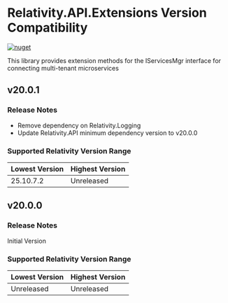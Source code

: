 # Relativity.API.Extensions Version Compatibility

[![nuget](https://img.shields.io/nuget/v/Relativity.API.Extensions.svg)](https://www.nuget.org/packages/Relativity.API.Extensions)

This library provides extension methods for the IServicesMgr interface for connecting multi-tenant microservices

## v20.0.1

### Release Notes

- Remove dependency on Relativity.Logging
- Update Relativity.API minimum dependency version to v20.0.0

### Supported Relativity Version Range

Lowest Version | Highest Version
--- | ---
25.10.7.2 | Unreleased

## v20.0.0

### Release Notes

Initial Version

### Supported Relativity Version Range

Lowest Version | Highest Version
--- | ---
Unreleased | Unreleased

